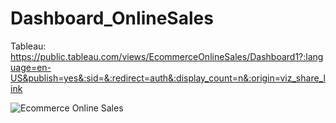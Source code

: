 # Dashboard_OnlineSales
Tableau: https://public.tableau.com/views/EcommerceOnlineSales/Dashboard1?:language=en-US&publish=yes&:sid=&:redirect=auth&:display_count=n&:origin=viz_share_link





![Ecommerce Online Sales](https://github.com/user-attachments/assets/05f58f42-616b-4066-a6c0-bd4005198052)

